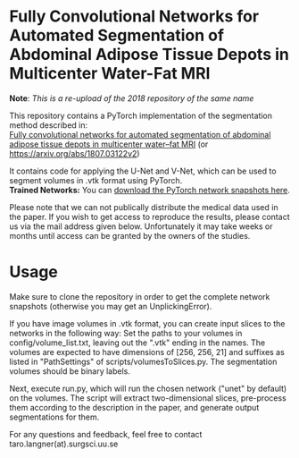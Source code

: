 # Fully Convolutional Networks for Automated Segmentation of Abdominal Adipose Tissue Depots in Multicenter Water-Fat MRI
**Note**: _This is a re-upload of the 2018 repository of the same name_

This repository contains a PyTorch implementation of the segmentation method described in:  
[Fully convolutional networks for automated segmentation of abdominal adipose tissue depots in multicenter water–fat MRI](https://onlinelibrary.wiley.com/doi/10.1002/mrm.27550) (or https://arxiv.org/abs/1807.03122v2)

It contains code for applying the U-Net and V-Net, which can be used to segment volumes in .vtk format using PyTorch.  
**Trained Networks:** You can [download the PyTorch network snapshots here](https://uppsala.box.com/s/s5drp9aluz87yvvtfjg6dmvosz4mrmm4).

Please note that we can not publically distribute the medical data used in the paper. If you wish to get access to reproduce the results, please contact us via the mail address given below. Unfortunately it may take weeks or months until access can be granted by the owners of the studies.

# Usage

Make sure to clone the repository in order to get the complete network snapshots (otherwise you may get an UnplickingError).

If you have image volumes in .vtk format, you can create input slices to the networks in the following way: Set the paths to your volumes in config/volume\_list.txt, leaving out the ".vtk" ending in the names. The volumes are expected to have dimensions of [256, 256, 21] and suffixes as listed in "PathSettings" of scripts/volumesToSlices.py. The segmentation volumes should be binary labels.

Next, execute run.py, which will run the chosen network ("unet" by default) on the volumes. The script will extract two-dimensional  slices, pre-process them according to the description in the paper, and generate output segmentations for them.

For any questions and feedback, feel free to contact taro.langner(at).surgsci.uu.se
